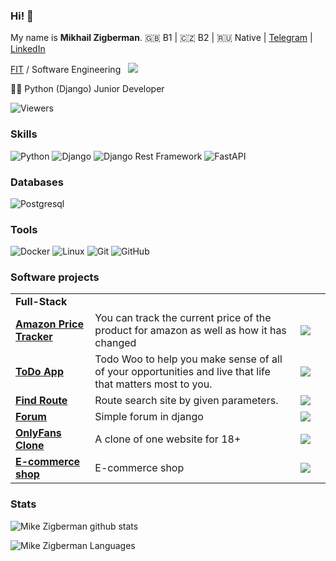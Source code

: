 ### Hi! 👋

My name is **Mikhail Zigberman**. 🇬🇧 B1 | 🇨🇿 B2 | 🇷🇺 Native | [Telegram](https://t.me/mikezigberman) | [LinkedIn](https://www.linkedin.com/in/mzigberman/?locale=en_US)

[FIT](https://fit.cvut.cz/en) / Software Engineering &nbsp; ![](https://img.shields.io/badge/-Czech_Technical%20University-informational)

🧑‍💻 Python (Django) Junior Developer 

<img src="https://gpvc.arturio.dev/mikezigberman" alt="Viewers"/> &nbsp; <!-- img src="https://img.shields.io/github/downloads/mikezigberman/areg-sdk/total.svg"/ -->

### Skills

![Python](https://img.shields.io/badge/-Python-black?style=flat-square&logo=Python)
![Django](https://img.shields.io/badge/-Django-0aad48?style=flat-square&logo=Django)
![Django Rest Framework](https://img.shields.io/badge/DRF-red?style=flat-square&logo=Django)
![FastAPI](https://img.shields.io/badge/-FastAPI-%2300C7B7?style=flat-square&logo=FastAPI)

### Databases

![Postgresql](https://img.shields.io/badge/-Postgresql-%232c3e50?style=flat-square&logo=Postgresql)

### Tools

![Docker](https://img.shields.io/badge/-Docker-46a2f1?style=flat-square&logo=docker&logoColor=white)
![Linux](https://img.shields.io/badge/Linux-black?style=flat-square&logo=linux)
![Git](https://img.shields.io/badge/-Git-black?style=flat-square&logo=git)
![GitHub](https://img.shields.io/badge/-GitHub-181717?style=flat-square&logo=github)

<!-- <img align="left" alt="Python" width="40px" src="https://raw.githubusercontent.com/github/explore/80688e429a7d4ef2fca1e82350fe8e3517d3494d/topics/python/python.png" />

<img align="left" alt="SQL" width="40px" src="https://raw.githubusercontent.com/github/explore/80688e429a7d4ef2fca1e82350fe8e3517d3494d/topics/sql/sql.png" />

<img align="left" alt="MySQL" width="40px" src="https://raw.githubusercontent.com/github/explore/80688e429a7d4ef2fca1e82350fe8e3517d3494d/topics/mysql/mysql.png" />

<img align="left" alt="PostgeSQL" width="40px" src="https://raw.githubusercontent.com/github/explore/80688e429a7d4ef2fca1e82350fe8e3517d3494d/topics/postgresql/postgresql.png" />

<img align="left" alt="Git" width="40px" src="https://raw.githubusercontent.com/github/explore/80688e429a7d4ef2fca1e82350fe8e3517d3494d/topics/git/git.png" />

<img align="left" alt="django" width="40px" src="https://raw.githubusercontent.com/github/explore/80688e429a7d4ef2fca1e82350fe8e3517d3494d/topics/django/django.png" />

<img align="left" alt="Linux" width="40px" src="https://raw.githubusercontent.com/github/explore/56a826d05cf762b2b50ecbe7d492a839b04f3fbf/topics/linux/linux.png" /> -->

### Software projects

|||||
|----|----|----|----|
| **Full-Stack**  | | |
|[**Amazon Price Tracker**](https://github.com/mikezigberman/amazon-price-tracker) | You can track the current price of the product for amazon as well as how it has changed | ![](https://img.shields.io/badge/-python-blue) |
|[**ToDo App**](https://github.com/mikezigberman/ToDoApp) | Todo Woo to help you make sense of all of your opportunities and live that life that matters most to you. | ![](https://img.shields.io/badge/-python-blue) |
|[**Find Route**](https://github.com/mikezigberman/findroutedjango) | Route search site by given parameters. | ![](https://img.shields.io/badge/-python-blue) |
|[**Forum**](https://github.com/mikezigberman/forumforgamersdjango) | Simple forum in django | ![](https://img.shields.io/badge/-python-blue) | | ![](https://img.shields.io/badge/-javascript-yellow)
|[**OnlyFans Clone**](https://github.com/mikezigberman/onlyfansclone) | A clone of one website for 18+  | ![](https://img.shields.io/badge/-python-blue) |
|[**E-commerce shop**](https://github.com/mikezigberman/onlineshop) | E-commerce shop | ![](https://img.shields.io/badge/-python-blue) |

### Stats

![Mike Zigberman github stats](https://github-readme-stats.vercel.app/api?username=mikezigberman&show_icons=true&theme=dracula&include_all_commits=true&count_private=true)

![Mike Zigberman Languages](https://github-readme-stats.vercel.app/api/top-langs/?username=mikezigberman&layout=compact&count_private=true&theme=gruvbox)

